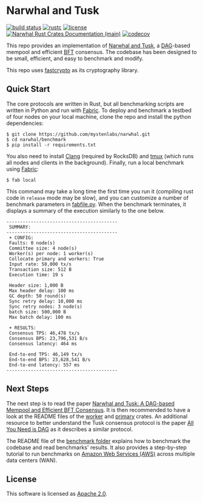 # Narwhal and Tusk

[![build status](https://img.shields.io/github/workflow/status/mystenlabs/narwhal/Rust/main?style=flat-square&logo=github)](https://github.com/mystenlabs/narwhal/actions)
[![rustc](https://img.shields.io/badge/rustc-1.62+-blue?style=flat-square&logo=rust)](https://www.rust-lang.org)
[![license](https://img.shields.io/badge/license-Apache-blue.svg?style=flat-square)](LICENSE)
[![Narwhal Rust Crates Documentation (main)](https://img.shields.io/badge/docs-main-0f0)](https://mystenlabs.github.io/narwhal/)
[![codecov](https://codecov.io/gh/MystenLabs/narwhal/branch/main/graph/badge.svg?token=C4bY6ovBlx)](https://codecov.io/gh/MystenLabs/narwhal)

This repo provides an implementation of [Narwhal and Tusk](https://arxiv.org/pdf/2105.11827.pdf), a [DAG](https://en.wikipedia.org/wiki/Directed_acyclic_graph)-based mempool and efficient [BFT](https://en.wikipedia.org/wiki/Byzantine_fault) consensus. The codebase has been designed to be small, efficient, and easy to benchmark and modify. 

This repo uses [fastcrypto](https://github.com/MystenLabs/fastcrypto) as its cryptography library.

## Quick Start
The core protocols are written in Rust, but all benchmarking scripts are written in Python and run with [Fabric](http://www.fabfile.org/).
To deploy and benchmark a testbed of four nodes on your local machine, clone the repo and install the python dependencies:
```
$ git clone https://github.com/mystenlabs/narwhal.git
$ cd narwhal/benchmark
$ pip install -r requirements.txt
```
You also need to install [Clang](https://clang.llvm.org/) (required by RocksDB) and [tmux](https://linuxize.com/post/getting-started-with-tmux/#installing-tmux) (which runs all nodes and clients in the background). Finally, run a local benchmark using [Fabric](http://www.fabfile.org/):
```
$ fab local
```
This command may take a long time the first time you run it (compiling rust code in `release` mode may be slow), and you can customize a number of benchmark parameters in [fabfile.py](https://github.com/mystenlabs/narwhal/blob/main/benchmark/fabfile.py). When the benchmark terminates, it displays a summary of the execution similarly to the one below.
```
-----------------------------------------
 SUMMARY:
-----------------------------------------
 + CONFIG:
 Faults: 0 node(s)
 Committee size: 4 node(s)
 Worker(s) per node: 1 worker(s)
 Collocate primary and workers: True
 Input rate: 50,000 tx/s
 Transaction size: 512 B
 Execution time: 19 s

 Header size: 1,000 B
 Max header delay: 100 ms
 GC depth: 50 round(s)
 Sync retry delay: 10,000 ms
 Sync retry nodes: 3 node(s)
 batch size: 500,000 B
 Max batch delay: 100 ms

 + RESULTS:
 Consensus TPS: 46,478 tx/s
 Consensus BPS: 23,796,531 B/s
 Consensus latency: 464 ms

 End-to-end TPS: 46,149 tx/s
 End-to-end BPS: 23,628,541 B/s
 End-to-end latency: 557 ms
-----------------------------------------
```

## Next Steps
The next step is to read the paper [Narwhal and Tusk: A DAG-based Mempool and Efficient BFT Consensus](https://arxiv.org/pdf/2105.11827.pdf). It is then recommended to have a look at the README files of the [worker](https://github.com/mystenlabs/narwhal/tree/main/worker) and [primary](https://github.com/mystenlabs/narwhal/tree/main/primary) crates. An additional resource to better understand the Tusk consensus protocol is the paper [All You Need is DAG](https://arxiv.org/abs/2102.08325) as it describes a similar protocol. 

The README file of the [benchmark folder](https://github.com/mystenlabs/narwhal/tree/main/benchmark) explains how to benchmark the codebase and read benchmarks' results. It also provides a step-by-step tutorial to run benchmarks on [Amazon Web Services (AWS)](https://aws.amazon.com) across multiple data centers (WAN).

## License
This software is licensed as [Apache 2.0](LICENSE).

